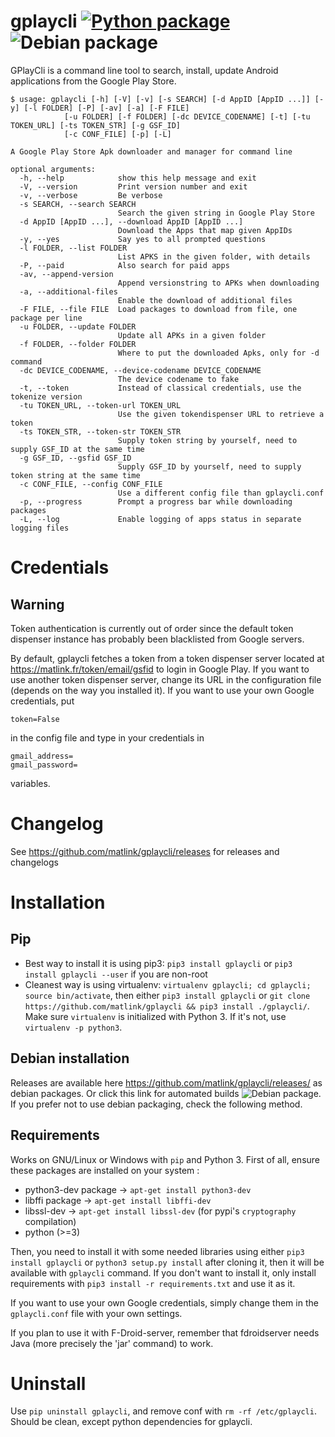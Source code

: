 # gplaycli [![Python package](https://github.com/matlink/gplaycli/workflows/Python%20package/badge.svg)](https://github.com/matlink/gplaycli/actions) ![Debian package](https://github.com/matlink/gplaycli/workflows/Debian%20package/badge.svg)
GPlayCli is a command line tool to search, install, update Android applications from the Google Play Store.

	$ usage: gplaycli [-h] [-V] [-v] [-s SEARCH] [-d AppID [AppID ...]] [-y] [-l FOLDER] [-P] [-av] [-a] [-F FILE]
                [-u FOLDER] [-f FOLDER] [-dc DEVICE_CODENAME] [-t] [-tu TOKEN_URL] [-ts TOKEN_STR] [-g GSF_ID]
                [-c CONF_FILE] [-p] [-L]

	A Google Play Store Apk downloader and manager for command line

	optional arguments:
	  -h, --help            show this help message and exit
	  -V, --version         Print version number and exit
	  -v, --verbose         Be verbose
	  -s SEARCH, --search SEARCH
	                        Search the given string in Google Play Store
	  -d AppID [AppID ...], --download AppID [AppID ...]
	                        Download the Apps that map given AppIDs
	  -y, --yes             Say yes to all prompted questions
	  -l FOLDER, --list FOLDER
	                        List APKS in the given folder, with details
	  -P, --paid            Also search for paid apps
	  -av, --append-version
	                        Append versionstring to APKs when downloading
	  -a, --additional-files
	                        Enable the download of additional files
	  -F FILE, --file FILE  Load packages to download from file, one package per line
	  -u FOLDER, --update FOLDER
	                        Update all APKs in a given folder
	  -f FOLDER, --folder FOLDER
	                        Where to put the downloaded Apks, only for -d command
	  -dc DEVICE_CODENAME, --device-codename DEVICE_CODENAME
	                        The device codename to fake
	  -t, --token           Instead of classical credentials, use the tokenize version
	  -tu TOKEN_URL, --token-url TOKEN_URL
	                        Use the given tokendispenser URL to retrieve a token
	  -ts TOKEN_STR, --token-str TOKEN_STR
	                        Supply token string by yourself, need to supply GSF_ID at the same time
	  -g GSF_ID, --gsfid GSF_ID
	                        Supply GSF_ID by yourself, need to supply token string at the same time
	  -c CONF_FILE, --config CONF_FILE
	                        Use a different config file than gplaycli.conf
	  -p, --progress        Prompt a progress bar while downloading packages
	  -L, --log             Enable logging of apps status in separate logging files

Credentials
===========
## Warning
Token authentication is currently out of order since the default token dispenser instance has probably been blacklisted from Google servers.

By default, gplaycli fetches a token from a token dispenser server located at https://matlink.fr/token/email/gsfid to login in Google Play. If you want to use another token dispenser server, change its URL in the configuration file (depends on the way you installed it). If you want to use your own Google credentials, put
	
	token=False

in the config file and type in your credentials in
	
	gmail_address=
	gmail_password=

variables.

Changelog
=========
See https://github.com/matlink/gplaycli/releases for releases and changelogs

Installation
============

Pip
---
- Best way to install it is using pip3: `pip3 install gplaycli` or `pip3 install gplaycli --user` if you are non-root
- Cleanest way is using virtualenv: `virtualenv gplaycli; cd gplaycli; source bin/activate`, then either `pip3 install gplaycli` or `git clone https://github.com/matlink/gplaycli && pip3 install ./gplaycli/`. Make sure `virtualenv` is initialized with Python 3. If it's not, use `virtualenv -p python3`.

Debian installation
--------------------
Releases are available here https://github.com/matlink/gplaycli/releases/ as debian packages. Or click this link for automated builds ![Debian package](https://github.com/matlink/gplaycli/workflows/Debian%20package/badge.svg). If you prefer not to use debian packaging, check the following method.

Requirements
----------
Works on GNU/Linux or Windows with `pip` and Python 3. First of all, ensure these packages are installed on your system : 

- python3-dev package -> `apt-get install python3-dev`
- libffi package -> `apt-get install libffi-dev`
- libssl-dev -> `apt-get install libssl-dev` (for pypi's `cryptography` compilation)
- python (>=3)

Then, you need to install it with some needed libraries using either `pip3 install gplaycli` or `python3 setup.py install` after cloning it, then it will be available with `gplaycli` command. If you don't want to install it, only install requirements with `pip3 install -r requirements.txt` and use it as it.

If you want to use your own Google credentials, simply change them in the `gplaycli.conf` file with your own settings. 

If you plan to use it with F-Droid-server, remember that fdroidserver needs Java (more precisely the 'jar' command) to work.

Uninstall
=========
Use `pip uninstall gplaycli`, and remove conf with `rm -rf /etc/gplaycli`. Should be clean, except python dependencies for gplaycli.
